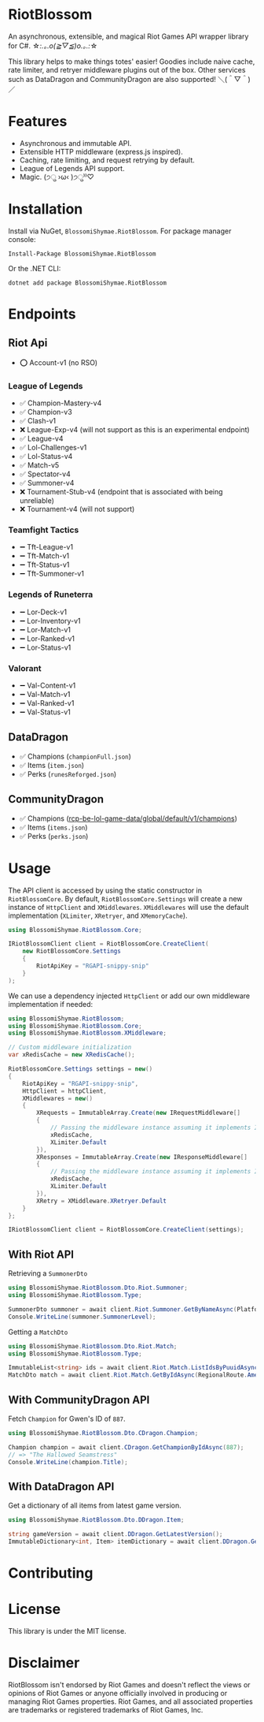 ﻿# RiotBlossom
 
An asynchronous, extensible, and magical Riot Games API wrapper library for C#. ☆*:.｡.o(≧▽≦)o.｡.:*☆

This library helps to make things totes' easier! Goodies include naive cache, rate limiter, and retryer middleware plugins 
out of the box. Other services such as DataDragon and CommunityDragon are also supported! ＼(＾▽＾)／

# Features
- Asynchronous and immutable API.
- Extensible HTTP middleware (express.js inspired).
- Caching, rate limiting, and request retrying by default.
- League of Legends API support.
- Magic. (੭ु ›ω‹ )੭ु⁾⁾♡

# Installation
Install via NuGet, `BlossomiShymae.RiotBlossom`.
For package manager console:
```
Install-Package BlossomiShymae.RiotBlossom
```
Or the .NET CLI:
```
dotnet add package BlossomiShymae.RiotBlossom
```

# Endpoints
## Riot Api
- ⭕ Account-v1 (no RSO)

### League of Legends
- ✅ Champion-Mastery-v4
- ✅ Champion-v3
- ✅ Clash-v1
- ❌ League-Exp-v4 (will not support as this is an experimental endpoint)
- ✅ League-v4
- ✅ Lol-Challenges-v1
- ✅ Lol-Status-v4
- ✅ Match-v5
- ✅ Spectator-v4
- ✅ Summoner-v4
- ❌ Tournament-Stub-v4 (endpoint that is associated with being unreliable)
- ❌ Tournament-v4 (will not support)

### Teamfight Tactics
- ➖ Tft-League-v1
- ➖ Tft-Match-v1
- ➖ Tft-Status-v1
- ➖ Tft-Summoner-v1

### Legends of Runeterra
- ➖ Lor-Deck-v1
- ➖ Lor-Inventory-v1
- ➖ Lor-Match-v1
- ➖ Lor-Ranked-v1
- ➖ Lor-Status-v1

### Valorant
- ➖ Val-Content-v1
- ➖ Val-Match-v1
- ➖ Val-Ranked-v1
- ➖ Val-Status-v1

## DataDragon
- ✅ Champions (`championFull.json`)
- ✅ Items (`item.json`)
- ✅ Perks (`runesReforged.json`)

## CommunityDragon
- ✅ Champions ([rcp-be-lol-game-data/global/default/v1/champions](https://raw.communitydragon.org/latest/plugins/rcp-be-lol-game-data/global/default/v1/champions/))
- ✅ Items (`items.json`)
- ✅ Perks (`perks.json`)

# Usage
The API client is accessed by using the static constructor in `RiotBlossomCore`. By default, `RiotBlossomCore.Settings` will create 
a new instance of `HttpClient` and `XMiddlewares`. `XMiddlewares` will use the default implementation (`XLimiter`, `XRetryer`, and `XMemoryCache`).
```csharp
using BlossomiShymae.RiotBlossom.Core;

IRiotBlossomClient client = RiotBlossomCore.CreateClient(
	new RiotBlossomCore.Settings
	{
		RiotApiKey = "RGAPI-snippy-snip"
	}
);
```

We can use a dependency injected `HttpClient` or add our own middleware implementation if needed:
```csharp
using BlossomiShymae.RiotBlossom;
using BlossomiShymae.RiotBlossom.Core;
using BlossomiShymae.RiotBlossom.XMiddleware;

// Custom middleware initialization
var xRedisCache = new XRedisCache();

RiotBlossomCore.Settings settings = new()
{
	RiotApiKey = "RGAPI-snippy-snip",
	HttpClient = httpClient,
	XMiddlewares = new()
	{
		XRequests = ImmutableArray.Create(new IRequestMiddleware[]
		{
			// Passing the middleware instance assuming it implements IRequestMiddleware
			xRedisCache,
			XLimiter.Default
		}),
		XResponses = ImmutableArray.Create(new IResponseMiddleware[]
		{
			// Passing the middleware instance assuming it implements IResponseMiddleware
			xRedisCache,
			XLimiter.Default
		}),
		XRetry = XMiddleware.XRetryer.Default
	}
};

IRiotBlossomClient client = RiotBlossomCore.CreateClient(settings);
```

## With Riot API
Retrieving a `SummonerDto`
```csharp
using BlossomiShymae.RiotBlossom.Dto.Riot.Summoner;
using BlossomiShymae.RiotBlossom.Type;

SummonerDto summoner = await client.Riot.Summoner.GetByNameAsync(PlatformRoute.NorthAmerica, "uwuie time");
Console.WriteLine(summoner.SummonerLevel);
```

Getting a `MatchDto`
```csharp
using BlossomiShymae.RiotBlossom.Dto.Riot.Match;
using BlossomiShymae.RiotBlossom.Type;

ImmutableList<string> ids = await client.Riot.Match.ListIdsByPuuidAsync(RegionalRoute.Americas, summoner.Puuid);
MatchDto match = await client.Riot.Match.GetByIdAsync(RegionalRoute.Americas, ids.First());
```

## With CommunityDragon API
Fetch `Champion` for Gwen's ID of `887`.
```csharp
using BlossomiShymae.RiotBlossom.Dto.CDragon.Champion;

Champion champion = await client.CDragon.GetChampionByIdAsync(887);
// => "The Hallowed Seamstress"
Console.WriteLine(champion.Title);
```

## With DataDragon API
Get a dictionary of all items from latest game version.
```csharp
using BlossomiShymae.RiotBlossom.Dto.DDragon.Item;

string gameVersion = await client.DDragon.GetLatestVersion();
ImmutableDictionary<int, Item> itemDictionary = await client.DDragon.GetItemDictionaryAsync(gameVersion);
```

# Contributing


# License
This library is under the MIT license.

# Disclaimer
RiotBlossom isn't endorsed by Riot Games and doesn't reflect the views or opinions of Riot Games or anyone officially involved in producing or managing Riot Games properties. Riot Games, and all associated properties are trademarks or registered trademarks of Riot Games, Inc.
